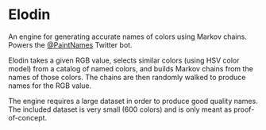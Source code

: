 # Elodin
An engine for generating accurate names of colors using Markov chains. Powers the [@PaintNames](https://twitter.com/paintnames) Twitter bot.

Elodin takes a given RGB value, selects similar colors (using HSV color model) from a catalog of named colors, and builds Markov chains from the names of those colors. The chains are then randomly walked to produce names for the RGB value.

The engine requires a large dataset in order to produce good quality names. The included dataset is very small (600 colors) and is only meant as proof-of-concept.




